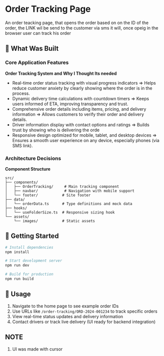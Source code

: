 # Order Tracking Page

An order teacking page, that opens the order based on on the ID of the order, the LINK wil be send to the customer via sms it will, once opeig in the browser user can track his order

## 🚀 What Was Built

### Core Application Features

**Order Tracking System and Why I Thought Its needed**
- Real-time order status tracking with visual progress indicators => Helps reduce customer anxiety by clearly showing where the order is in the process.
- Dynamic delivery time calculations with countdown timers => Keeps users informed of ETA, improving transparency and trust.
- Comprehensive order details including items, pricing, and delivery information => Allows customers to verify their order and delivery details.
- Driver information display with contact options and ratings => Builds trust by showing who is delivering the orde
- Responsive design optimized for mobile, tablet, and desktop devices => Ensures a smooth user experience on any device, especially phones (via SMS link).


### Architecture Decisions

**Component Structure**
```
src/
├── components/
│   ├── OrderTracking/     # Main tracking component
│   ├── navbar/            # Navigation with mobile support
│   └── footer/           # Site footer
├── data/
│   └── orderData.ts      # Type definitions and mock data
├── hooks/
│   └── useFolderSize.ts  # Responsive sizing hook
└── assets/
    └── images/           # Static assets
```


## 🚀 Getting Started

```bash
# Install dependencies
npm install

# Start development server
npm run dev

# Build for production
npm run build
```

## 📱 Usage

1. Navigate to the home page to see example order IDs
2. Use URLs like `/order-tracking/ORD-2024-001234` to track specific orders
3. View real-time status updates and delivery information
4. Contact drivers or track live delivery (UI ready for backend integration)

## NOTE

1. UI was made with cursor
